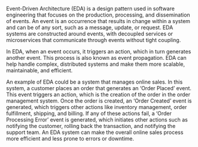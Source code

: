 

Event-Driven Architecture (EDA) is a design pattern used in software engineering that focuses on the production, processing, and dissemination of events. An event is an occurrence that results in change within a system and can be of any sort, such as a message, update, or request. EDA systems are constructed around events, with decoupled services or microservices that communicate through events without tight coupling.

In EDA, when an event occurs, it triggers an action, which in turn generates another event. This process is also known as event propagation. EDA can help handle complex, distributed systems and make them more scalable, maintainable, and efficient.

An example of EDA could be a system that manages online sales. In this system, a customer places an order that generates an ‘Order Placed’ event. This event triggers an action, which is the creation of the order in the order management system. Once the order is created, an ‘Order Created’ event is generated, which triggers other actions like inventory management, order fulfillment, shipping, and billing. If any of these actions fail, a ‘Order Processing Error’ event is generated, which initiates other actions such as notifying the customer, rolling back the transaction, and notifying the support team. An EDA system can make the overall online sales process more efficient and less prone to errors or downtime.